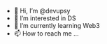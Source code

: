 - 👋 Hi, I’m @devupsy
- 👀 I’m interested in DS
- 🌱 I’m currently learning Web3
- 📫 How to reach me ...

<!---
devupsy/devupsy is a ✨ special ✨ repository because its `README.md` (this file) appears on your GitHub profile.
You can click the Preview link to take a look at your changes.
--->
